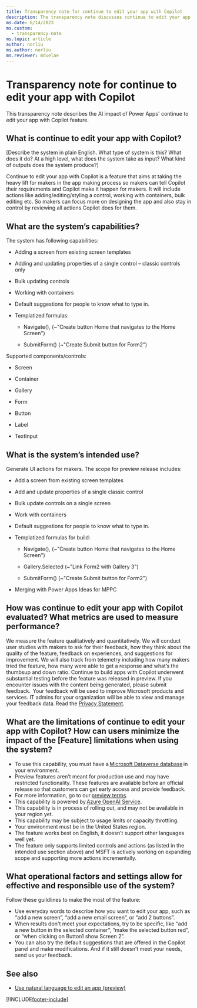 ```yaml
---
title: Transparency note for continue to edit your app with Copilot 
description: The transparency note discusses continue to edit your app with Copilot and the key considerations for making use of this technology responsibly. .
ms.date: 6/14/2023
ms.custom: 
  - transparency-note
ms.topic: article
author: norliu 
ms.author: norliu
ms.reviewer: mduelae
---
```


# Transparency note for continue to edit your app with Copilot 

This transparency note describes the AI impact of Power Apps' continue to edit your app with Copilot feature. 

##  What is continue to edit your app with Copilot? 

[Describe the system in plain English. What type of system is this? What does it do? At a high level, what does the system take as input? What kind of outputs does the system produce?] 

Continue to edit your app with Copilot is a feature that aims at taking the heavy lift for makers in the app making process so makers can tell Copilot their requirements and Copilot make it happen for makers. It will include actions like adding/editing/styling a control, working with containers, bulk editing etc. So makers can focus more on designing the app and also stay in control by reviewing all actions Copilot does for them. 
 
## What are the system’s capabilities? 

The system has following capabilities:

- Adding a screen from existing screen templates 

- Adding and updating properties of a single control – classic controls only 

- Bulk updating controls 

- Working with containers 

- Default suggestions for people to know what to type in. 

- Templatized formulas:

    - Navigate(), (~"Create button Home that navigates to the Home Screen") 

    - SubmitForm() (~"Create Submit button for Form2") 

Supported components/controls: 

- Screen 

- Container 

- Gallery 

- Form 

- Button 

- Label 

- TextInput 

## What is the system’s intended use? 

Generate UI actions for makers. The scope for preview release includes: 

- Add a screen from existing screen templates 

- Add and update properties of a single classic control 

- Bulk update controls on a single screen 

- Work with containers 

- Default suggestions for people to know what to type in. 

- Templatized formulas for build: 

    - Navigate(), (~"Create button Home that navigates to the Home Screen") 

    - Gallery.Selected (~"Link Form2 with Gallery 3") 

    - SubmitForm() (~"Create Submit button for Form2") 

- Merging with Power Apps Ideas for MPPC 

## How was continue to edit your app with Copilot evaluated? What metrics are used to measure performance? 

We measure the feature qualitatively and quantitatively. We will conduct user studies with makers to ask for their feedback, how they think about the quality of the feature, feedback on experiences, and suggestions for improvement. 
We will also track from telemetry including how many makers tried the feature, how many were able to get a response and what’s the thumbsup and down ratio. 
Continue to build apps with Copilot underwent substantial testing before the feature was released in preview. If you encounter issues with the content being generated, please submit feedback.  Your feedback will be used to improve Microsoft products and services. IT admins for your organization will be able to view and manage your feedback data. Read the [Privacy Statement](https://go.microsoft.com/fwlink/?linkid=2182930%22%20\t%20%22_blank).

## What are the limitations of continue to edit your app with Copilot? How can users minimize the impact of the [Feature] limitations when using the system? 

- To use this capability, you must have a [Microsoft Dataverse database](/power-platform/admin/create-database) in your environment. 
- Preview features aren’t meant for production use and may have restricted functionality. These features are available before an official release so that customers can get early access and provide feedback. 
- For more information, go to our [preview terms](https://go.microsoft.com/fwlink/?linkid=2189520). 
- This capability is powered by [Azure OpenAI Service](/azure/cognitive-services/openai/overview). 
- This capability is in process of rolling out, and may not be available in your region yet. 
- This capability may be subject to usage limits or capacity throttling. 
- Your environment must be in the United States region.
- The feature works best on English, it doesn’t support other languages well yet. 
- The feature only supports limited controls and actions (as listed in the intended use section above) and MSFT is actively working on expanding scope and supporting more actions incrementally. 

## What operational factors and settings allow for effective and responsible use of the system? 

Follow these guildlines to make the most of the feature:  

- Use everyday words to describe how you want to edit your app, such as “add a new screen”, “add a new email screen”, or “add 2 buttons”.
- When results don't meet your expectations, try to be specific, like “add a new button in the selected container”, “make the selected button red”, or “when clicking on Button1 show Screen 2”. 
- You can also try the default suggestions that are offered in the Copilot panel and make modifications. And if it still doesn’t meet your needs, send us your feedback. 


## See also 
- [Use natural language to edit an app (preview)](../canvas-apps/ai-edit-app.md)

 
[!INCLUDE[footer-include](../../includes/footer-banner.md)]

